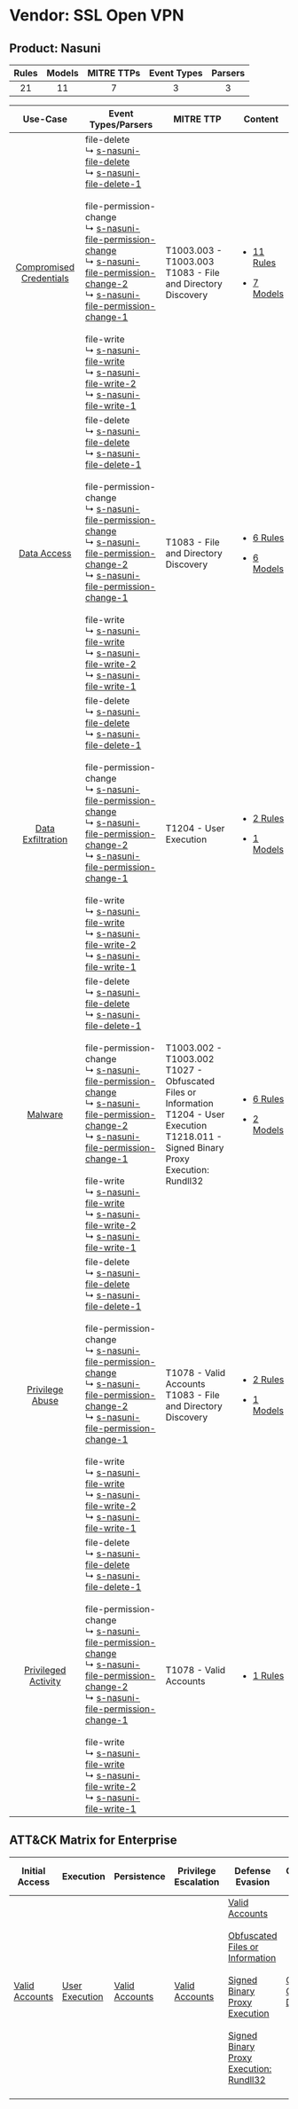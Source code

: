 Vendor: SSL Open VPN
====================
Product: Nasuni
---------------
| Rules | Models | MITRE TTPs | Event Types | Parsers |
|:-----:|:------:|:----------:|:-----------:|:-------:|
|  21   |   11   |     7      |      3      |    3    |

|                                  Use-Case                                  | Event Types/Parsers                                                                                                                                                                                                                                                                                                                                                                                                                                                                                                                                                                                                                                                                                                                                                                | MITRE TTP                                                                                                                                             | Content                                                                                                                 |
|:--------------------------------------------------------------------------:| ---------------------------------------------------------------------------------------------------------------------------------------------------------------------------------------------------------------------------------------------------------------------------------------------------------------------------------------------------------------------------------------------------------------------------------------------------------------------------------------------------------------------------------------------------------------------------------------------------------------------------------------------------------------------------------------------------------------------------------------------------------------------------------- | ----------------------------------------------------------------------------------------------------------------------------------------------------- | ----------------------------------------------------------------------------------------------------------------------- |
| [Compromised Credentials](../../../UseCases/uc_compromised_credentials.md) |  file-delete<br> ↳ [s-nasuni-file-delete](Parsers/parserContent_s-nasuni-file-delete.md)<br> ↳ [s-nasuni-file-delete-1](Parsers/parserContent_s-nasuni-file-delete-1.md)<br><br> file-permission-change<br> ↳ [s-nasuni-file-permission-change](Parsers/parserContent_s-nasuni-file-permission-change.md)<br> ↳ [s-nasuni-file-permission-change-2](Parsers/parserContent_s-nasuni-file-permission-change-2.md)<br> ↳ [s-nasuni-file-permission-change-1](Parsers/parserContent_s-nasuni-file-permission-change-1.md)<br><br> file-write<br> ↳ [s-nasuni-file-write](Parsers/parserContent_s-nasuni-file-write.md)<br> ↳ [s-nasuni-file-write-2](Parsers/parserContent_s-nasuni-file-write-2.md)<br> ↳ [s-nasuni-file-write-1](Parsers/parserContent_s-nasuni-file-write-1.md)<br> | T1003.003 - T1003.003<br>T1083 - File and Directory Discovery<br>                                                                                     | [<ul><li>11 Rules</li></ul><ul><li>7 Models</li></ul>](Rules_Models/r_m_ssl_open_vpn_nasuni_Compromised_Credentials.md) |
|             [Data Access](../../../UseCases/uc_data_access.md)             |  file-delete<br> ↳ [s-nasuni-file-delete](Parsers/parserContent_s-nasuni-file-delete.md)<br> ↳ [s-nasuni-file-delete-1](Parsers/parserContent_s-nasuni-file-delete-1.md)<br><br> file-permission-change<br> ↳ [s-nasuni-file-permission-change](Parsers/parserContent_s-nasuni-file-permission-change.md)<br> ↳ [s-nasuni-file-permission-change-2](Parsers/parserContent_s-nasuni-file-permission-change-2.md)<br> ↳ [s-nasuni-file-permission-change-1](Parsers/parserContent_s-nasuni-file-permission-change-1.md)<br><br> file-write<br> ↳ [s-nasuni-file-write](Parsers/parserContent_s-nasuni-file-write.md)<br> ↳ [s-nasuni-file-write-2](Parsers/parserContent_s-nasuni-file-write-2.md)<br> ↳ [s-nasuni-file-write-1](Parsers/parserContent_s-nasuni-file-write-1.md)<br> | T1083 - File and Directory Discovery<br>                                                                                                              | [<ul><li>6 Rules</li></ul><ul><li>6 Models</li></ul>](Rules_Models/r_m_ssl_open_vpn_nasuni_Data_Access.md)              |
|       [Data Exfiltration](../../../UseCases/uc_data_exfiltration.md)       |  file-delete<br> ↳ [s-nasuni-file-delete](Parsers/parserContent_s-nasuni-file-delete.md)<br> ↳ [s-nasuni-file-delete-1](Parsers/parserContent_s-nasuni-file-delete-1.md)<br><br> file-permission-change<br> ↳ [s-nasuni-file-permission-change](Parsers/parserContent_s-nasuni-file-permission-change.md)<br> ↳ [s-nasuni-file-permission-change-2](Parsers/parserContent_s-nasuni-file-permission-change-2.md)<br> ↳ [s-nasuni-file-permission-change-1](Parsers/parserContent_s-nasuni-file-permission-change-1.md)<br><br> file-write<br> ↳ [s-nasuni-file-write](Parsers/parserContent_s-nasuni-file-write.md)<br> ↳ [s-nasuni-file-write-2](Parsers/parserContent_s-nasuni-file-write-2.md)<br> ↳ [s-nasuni-file-write-1](Parsers/parserContent_s-nasuni-file-write-1.md)<br> | T1204 - User Execution<br>                                                                                                                            | [<ul><li>2 Rules</li></ul><ul><li>1 Models</li></ul>](Rules_Models/r_m_ssl_open_vpn_nasuni_Data_Exfiltration.md)        |
|                 [Malware](../../../UseCases/uc_malware.md)                 |  file-delete<br> ↳ [s-nasuni-file-delete](Parsers/parserContent_s-nasuni-file-delete.md)<br> ↳ [s-nasuni-file-delete-1](Parsers/parserContent_s-nasuni-file-delete-1.md)<br><br> file-permission-change<br> ↳ [s-nasuni-file-permission-change](Parsers/parserContent_s-nasuni-file-permission-change.md)<br> ↳ [s-nasuni-file-permission-change-2](Parsers/parserContent_s-nasuni-file-permission-change-2.md)<br> ↳ [s-nasuni-file-permission-change-1](Parsers/parserContent_s-nasuni-file-permission-change-1.md)<br><br> file-write<br> ↳ [s-nasuni-file-write](Parsers/parserContent_s-nasuni-file-write.md)<br> ↳ [s-nasuni-file-write-2](Parsers/parserContent_s-nasuni-file-write-2.md)<br> ↳ [s-nasuni-file-write-1](Parsers/parserContent_s-nasuni-file-write-1.md)<br> | T1003.002 - T1003.002<br>T1027 - Obfuscated Files or Information<br>T1204 - User Execution<br>T1218.011 - Signed Binary Proxy Execution: Rundll32<br> | [<ul><li>6 Rules</li></ul><ul><li>2 Models</li></ul>](Rules_Models/r_m_ssl_open_vpn_nasuni_Malware.md)                  |
|         [Privilege Abuse](../../../UseCases/uc_privilege_abuse.md)         |  file-delete<br> ↳ [s-nasuni-file-delete](Parsers/parserContent_s-nasuni-file-delete.md)<br> ↳ [s-nasuni-file-delete-1](Parsers/parserContent_s-nasuni-file-delete-1.md)<br><br> file-permission-change<br> ↳ [s-nasuni-file-permission-change](Parsers/parserContent_s-nasuni-file-permission-change.md)<br> ↳ [s-nasuni-file-permission-change-2](Parsers/parserContent_s-nasuni-file-permission-change-2.md)<br> ↳ [s-nasuni-file-permission-change-1](Parsers/parserContent_s-nasuni-file-permission-change-1.md)<br><br> file-write<br> ↳ [s-nasuni-file-write](Parsers/parserContent_s-nasuni-file-write.md)<br> ↳ [s-nasuni-file-write-2](Parsers/parserContent_s-nasuni-file-write-2.md)<br> ↳ [s-nasuni-file-write-1](Parsers/parserContent_s-nasuni-file-write-1.md)<br> | T1078 - Valid Accounts<br>T1083 - File and Directory Discovery<br>                                                                                    | [<ul><li>2 Rules</li></ul><ul><li>1 Models</li></ul>](Rules_Models/r_m_ssl_open_vpn_nasuni_Privilege_Abuse.md)          |
|     [Privileged Activity](../../../UseCases/uc_privileged_activity.md)     |  file-delete<br> ↳ [s-nasuni-file-delete](Parsers/parserContent_s-nasuni-file-delete.md)<br> ↳ [s-nasuni-file-delete-1](Parsers/parserContent_s-nasuni-file-delete-1.md)<br><br> file-permission-change<br> ↳ [s-nasuni-file-permission-change](Parsers/parserContent_s-nasuni-file-permission-change.md)<br> ↳ [s-nasuni-file-permission-change-2](Parsers/parserContent_s-nasuni-file-permission-change-2.md)<br> ↳ [s-nasuni-file-permission-change-1](Parsers/parserContent_s-nasuni-file-permission-change-1.md)<br><br> file-write<br> ↳ [s-nasuni-file-write](Parsers/parserContent_s-nasuni-file-write.md)<br> ↳ [s-nasuni-file-write-2](Parsers/parserContent_s-nasuni-file-write-2.md)<br> ↳ [s-nasuni-file-write-1](Parsers/parserContent_s-nasuni-file-write-1.md)<br> | T1078 - Valid Accounts<br>                                                                                                                            | [<ul><li>1 Rules</li></ul>](Rules_Models/r_m_ssl_open_vpn_nasuni_Privileged_Activity.md)                                |

ATT&CK Matrix for Enterprise
----------------------------
| Initial Access                                                      | Execution                                                           | Persistence                                                         | Privilege Escalation                                                | Defense Evasion                                                                                                                                                                                                                                                                                                                           | Credential Access                                                          | Discovery                                                                         | Lateral Movement | Collection | Command and Control | Exfiltration | Impact |
| ------------------------------------------------------------------- | ------------------------------------------------------------------- | ------------------------------------------------------------------- | ------------------------------------------------------------------- | ----------------------------------------------------------------------------------------------------------------------------------------------------------------------------------------------------------------------------------------------------------------------------------------------------------------------------------------- | -------------------------------------------------------------------------- | --------------------------------------------------------------------------------- | ---------------- | ---------- | ------------------- | ------------ | ------ |
| [Valid Accounts](https://attack.mitre.org/techniques/T1078)<br><br> | [User Execution](https://attack.mitre.org/techniques/T1204)<br><br> | [Valid Accounts](https://attack.mitre.org/techniques/T1078)<br><br> | [Valid Accounts](https://attack.mitre.org/techniques/T1078)<br><br> | [Valid Accounts](https://attack.mitre.org/techniques/T1078)<br><br>[Obfuscated Files or Information](https://attack.mitre.org/techniques/T1027)<br><br>[Signed Binary Proxy Execution](https://attack.mitre.org/techniques/T1218)<br><br>[Signed Binary Proxy Execution: Rundll32](https://attack.mitre.org/techniques/T1218/011)<br><br> | [OS Credential Dumping](https://attack.mitre.org/techniques/T1003)<br><br> | [File and Directory Discovery](https://attack.mitre.org/techniques/T1083)<br><br> |                  |            |                     |              |        |